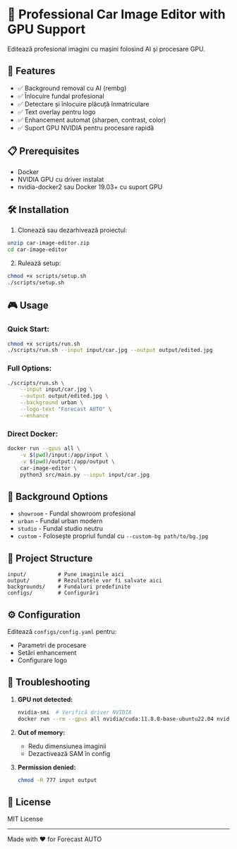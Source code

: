 # 🚗 Professional Car Image Editor with GPU Support

Editează profesional imagini cu mașini folosind AI și procesare GPU.

## 🚀 Features

- ✅ Background removal cu AI (rembg)
- ✅ Înlocuire fundal profesional
- ✅ Detectare și înlocuire plăcuță înmatriculare
- ✅ Text overlay pentru logo
- ✅ Enhancement automat (sharpen, contrast, color)
- ✅ Suport GPU NVIDIA pentru procesare rapidă

## 📋 Prerequisites

- Docker
- NVIDIA GPU cu driver instalat
- nvidia-docker2 sau Docker 19.03+ cu suport GPU

## 🛠️ Installation

1. Clonează sau dezarhivează proiectul:
```bash
unzip car-image-editor.zip
cd car-image-editor
```

2. Rulează setup:
```bash
chmod +x scripts/setup.sh
./scripts/setup.sh
```

## 🎮 Usage

### Quick Start:
```bash
chmod +x scripts/run.sh
./scripts/run.sh --input input/car.jpg --output output/edited.jpg
```

### Full Options:
```bash
./scripts/run.sh \
    --input input/car.jpg \
    --output output/edited.jpg \
    --background urban \
    --logo-text "Forecast AUTO" \
    --enhance
```

### Direct Docker:
```bash
docker run --gpus all \
    -v $(pwd)/input:/app/input \
    -v $(pwd)/output:/app/output \
    car-image-editor \
    python3 src/main.py --input input/car.jpg
```

## 🎨 Background Options

- `showroom` - Fundal showroom profesional
- `urban` - Fundal urban modern
- `studio` - Fundal studio neutru
- `custom` - Folosește propriul fundal cu `--custom-bg path/to/bg.jpg`

## 📁 Project Structure

```
input/          # Pune imaginile aici
output/         # Rezultatele vor fi salvate aici
backgrounds/    # Fundaluri predefinite
configs/        # Configurări
```

## ⚙️ Configuration

Editează `configs/config.yaml` pentru:
- Parametri de procesare
- Setări enhancement
- Configurare logo

## 🐛 Troubleshooting

1. **GPU not detected:**
   ```bash
   nvidia-smi  # Verifică driver NVIDIA
   docker run --rm --gpus all nvidia/cuda:11.8.0-base-ubuntu22.04 nvidia-smi
   ```

2. **Out of memory:**
   - Redu dimensiunea imaginii
   - Dezactivează SAM în config

3. **Permission denied:**
   ```bash
   chmod -R 777 input output
   ```

## 📝 License

MIT License

---
Made with ❤️ for Forecast AUTO